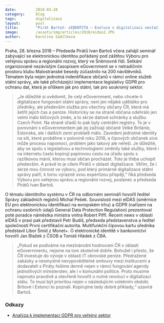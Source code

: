 ```yaml
---
date:         2018-03-28
category:     blog
tags:         digitalizace
layout:       post
title:        "Pirát Bartoš: eIDENTITA – Evoluce v digitalizaci nestačí. Potřebujeme skutečnou revoluci"
image:        /assets/img/articles/2018/eidas2.JPG
author:       Karolína Sadílková
---
```


Praha, 28. března 2018 – Předseda Pirátů Ivan Bartoš včera zahájil seminář zabývající se elektronickou identitou pořádaný pod záštitou Výboru pro veřejnou správu a regionální rozvoj, který ve Sněmovně řídí. Setkání organizované nezávislým časopisem eGovernment se v netradičním prostoru klubu Malostranské besedy zúčastnilo na 200 návštěvníků. Tématem byla nejen jednotná indentifikace občanů v rámci online služeb státní správy, ale také přicházející implementace legislativy GDPR pro ochranu dat, která je oříškem jak pro státní, tak pro soukromý sektor.

> „Je důležité si uvědomit, že celý eGovernment, nebo chcete-li digitalizace fungování státní správy, není jen nějaké udělátko pro úředníky, ale především služba pro všechny občany ČR, která má šetřit jejich čas a peníze. Historicky se na straně občana odehrálo jen velmi málo klíčových změn, a to skrze datové schránky a službu Czech Point. Na straně úřadů to pak byly centrální registry. To je v porovnání s eGovernmentem jak jej zažívají občané Velké Británie, Estonska, ale i dalších zemí proklatě málo. Zavedení jednotné identity na síti, které proběhne v polovině roku 2018, a čipových občanek sice může procesu napomoci, problém jako takový ale neřeší. Je důležité, aby se spolu s legislativou a technologiemi změnily také služby, které i na internetu často kopírují papírovou cestu na úřadu spolu s razítkovou mánií, kterou musí občan procházet. Toto je třeba uchopit především. A právě to je cílem Pirátů v oblasti digitalizace. Věřím, že i skrze mou činnost ve výboru, pod který primárně digitalizace státní správy patří, k tomu výrazně svou expertízou přispěji,“ říká předseda Výboru pro veřejnou správu a regionální rozvoj, poslanec a předseda Pirátů Ivan Bartoš.

O tématu identitního systému v ČR na odborném semináři hovořil ředitel Správy základních registrů Michal Pešek. Souvislosti mezi eIDAS (směrnice EU pro elektronickou identifikaci na evropském trhu) a GDPR (nařízení na ochranu osobních údajů General Data Protection Regulation) prezentoval poté poradce náměstka ministra vnitra Robert Piffl. Recent news v oblasti eIDAS v praxi pak představil Petr Budiš, předseda představenstva a ředitel společnosti První certifikační autorita. Multifunkční čipovou kartu úředníka představil Libor Šmíd z Monet+. O elektronické identitě v bankovnictví hovořil Jan Blažek z ČSOB a Tomáš Hládek z ČBA.

> „Pokud se podíváme na mezinárodní hodnocení ČR v oblasti eGovernmentu, nejsme na tom skutečně dobře. Bohužel i přesto, že ČR investuje do vývoje v oblasti IT obrovské peníze. Předražené zakázky a nesmyslné nevypověditelné smlouvy mezi institucemi a dodavateli s Piráty řešíme denně nejen v rámci fungování agendy jednotlivých ministerstev, ale i v komunální politice. Proto musíme naprosto pravdivě a otevřeně hovořit o nutné revoluci v digitalizaci státu. To musí být prioritou nejen v následujícím volebním období. Britové i Estonci to poznali. Kopírujme tedy dobré příklady,“ uzavírá Bartoš.

### Odkazy 

* [Analýza k implementaci GDPR pro veřejný sektor](https://github.com/Kedrigern/Kedrigern.github.io/blob/master/assets/pdf/GDPR-analyza.pdf)

